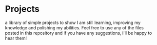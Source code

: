 # Projects
a library of simple projects to show
I am still learning, improving my knowledge and polishing my abilities.
Feel free to use any of the files posted in this repository and if you have any suggestions, i'll be happy to hear them!
